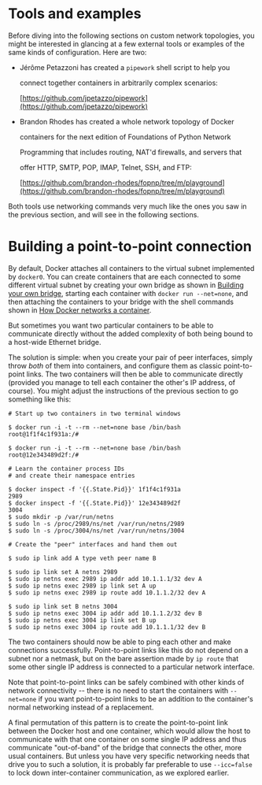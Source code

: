 <!--[metadata]>
+++
draft=true
title = "Tools and Examples"
keywords = ["docker, bridge, docker0, network"]
[menu.main]
parent = "smn_networking_def"
+++
<![end-metadata]-->

<!--[metadata]>
Dave Tucker instructed remove this.  We may want to add it back in later under another form. Labeled DRAFT for now. Won't be built.
<![end-metadata]-->

# Tools and examples
Before diving into the following sections on custom network topologies, you might be interested in glancing at a few external tools or examples of the same kinds of configuration.  Here are two:
- Jérôme Petazzoni has created a `pipework` shell script to help you

  connect together containers in arbitrarily complex scenarios:

  [https://github.com/jpetazzo/pipework](https://github.com/jpetazzo/pipework)

- Brandon Rhodes has created a whole network topology of Docker

  containers for the next edition of Foundations of Python Network

  Programming that includes routing, NAT'd firewalls, and servers that

  offer HTTP, SMTP, POP, IMAP, Telnet, SSH, and FTP:

  [https://github.com/brandon-rhodes/fopnp/tree/m/playground](https://github.com/brandon-rhodes/fopnp/tree/m/playground)

Both tools use networking commands very much like the ones you saw in the previous section, and will see in the following sections.

# Building a point-to-point connection
<a name="point-to-point"></a>

By default, Docker attaches all containers to the virtual subnet implemented by `docker0`.  You can create containers that are each connected to some different virtual subnet by creating your own bridge as shown in [Building your own bridge](#bridge-building), starting each container with `docker run --net=none`, and then attaching the containers to your bridge with the shell commands shown in [How Docker networks a container](#container-networking).

But sometimes you want two particular containers to be able to communicate directly without the added complexity of both being bound to a host-wide Ethernet bridge.

The solution is simple: when you create your pair of peer interfaces, simply throw _both_ of them into containers, and configure them as classic point-to-point links.  The two containers will then be able to communicate directly (provided you manage to tell each container the other's IP address, of course).  You might adjust the instructions of the previous section to go something like this:

```
# Start up two containers in two terminal windows

$ docker run -i -t --rm --net=none base /bin/bash
root@1f1f4c1f931a:/#

$ docker run -i -t --rm --net=none base /bin/bash
root@12e343489d2f:/#

# Learn the container process IDs
# and create their namespace entries

$ docker inspect -f '{{.State.Pid}}' 1f1f4c1f931a
2989
$ docker inspect -f '{{.State.Pid}}' 12e343489d2f
3004
$ sudo mkdir -p /var/run/netns
$ sudo ln -s /proc/2989/ns/net /var/run/netns/2989
$ sudo ln -s /proc/3004/ns/net /var/run/netns/3004

# Create the "peer" interfaces and hand them out

$ sudo ip link add A type veth peer name B

$ sudo ip link set A netns 2989
$ sudo ip netns exec 2989 ip addr add 10.1.1.1/32 dev A
$ sudo ip netns exec 2989 ip link set A up
$ sudo ip netns exec 2989 ip route add 10.1.1.2/32 dev A

$ sudo ip link set B netns 3004
$ sudo ip netns exec 3004 ip addr add 10.1.1.2/32 dev B
$ sudo ip netns exec 3004 ip link set B up
$ sudo ip netns exec 3004 ip route add 10.1.1.1/32 dev B
```

The two containers should now be able to ping each other and make connections successfully.  Point-to-point links like this do not depend on a subnet nor a netmask, but on the bare assertion made by `ip route` that some other single IP address is connected to a particular network interface.

Note that point-to-point links can be safely combined with other kinds of network connectivity -- there is no need to start the containers with `--net=none` if you want point-to-point links to be an addition to the container's normal networking instead of a replacement.

A final permutation of this pattern is to create the point-to-point link between the Docker host and one container, which would allow the host to communicate with that one container on some single IP address and thus communicate "out-of-band" of the bridge that connects the other, more usual containers.  But unless you have very specific networking needs that drive you to such a solution, it is probably far preferable to use `--icc=false` to lock down inter-container communication, as we explored earlier.
